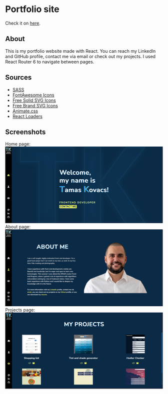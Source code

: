 # Portfolio site

Check it on [here]("https://tkwebdev.eu").

## About

This is my portfolio website made with React. You can reach my LinkedIn and GitHub profile, contact me via email or check out my projects. I used React Router 6 to navigate between pages.

## Sources

- [SASS]("https://sass-lang.com/")
- [FontAwesome Icons]("https://www.npmjs.com/package/@fortawesome/react-fontawesome")
- [Free Solid SVG Icons]("https://www.npmjs.com/package/@fortawesome/free-solid-svg-icons")
- [Free Brand SVG Icons]("https://www.npmjs.com/package/@fortawesome/free-brands-svg-icons")
- [Animate.css]("https://animate.style/")
- [React Loaders]("https://www.npmjs.com/package/react-loaders")

## Screenshots

Home page:
![Main page screenshot](src/Assets/Screenshots/port_main.jpg)
About page:
![About page screenshot](src/Assets/Screenshots/port_about.jpg)
Projects page:
![Project page screenshot](src/Assets/Screenshots/port_projects.jpg)
